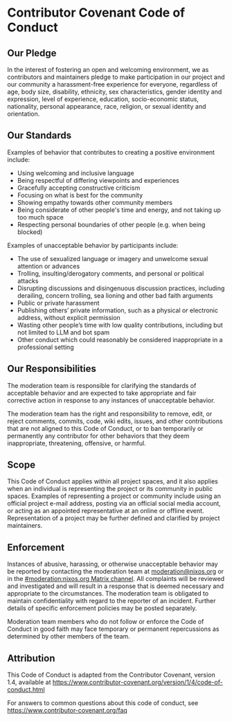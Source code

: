 # Contributor Covenant Code of Conduct

## Our Pledge

In the interest of fostering an open and welcoming environment, we as contributors and maintainers pledge to make participation in our project and our community a harassment-free experience for everyone, regardless of age, body size, disability, ethnicity, sex characteristics, gender identity and expression, level of experience, education, socio-economic status, nationality, personal appearance, race, religion, or sexual identity and orientation.

## Our Standards

Examples of behavior that contributes to creating a positive environment include:

* Using welcoming and inclusive language
* Being respectful of differing viewpoints and experiences
* Gracefully accepting constructive criticism
* Focusing on what is best for the community
* Showing empathy towards other community members
* Being considerate of other people's time and energy, and not taking up too much space
* Respecting personal boundaries of other people (e.g. when being blocked)

Examples of unacceptable behavior by participants include:

* The use of sexualized language or imagery and unwelcome sexual attention or advances
* Trolling, insulting/derogatory comments, and personal or political attacks
* Disrupting discussions and disingenuous discussion practices, including derailing, concern trolling, sea lioning and other bad faith arguments
* Public or private harassment
* Publishing others’ private information, such as a physical or electronic address, without explicit permission
* Wasting other people’s time with low quality contributions, including but not limited to LLM and bot spam
* Other conduct which could reasonably be considered inappropriate in a professional setting

## Our Responsibilities

The moderation team is responsible for clarifying the standards of acceptable behavior and are expected to take appropriate and fair corrective action in response to any instances of unacceptable behavior.

The moderation team has the right and responsibility to remove, edit, or reject comments, commits, code, wiki edits, issues, and other contributions that are not aligned to this Code of Conduct, or to ban temporarily or permanently any contributor for other behaviors that they deem inappropriate, threatening, offensive, or harmful.

## Scope

This Code of Conduct applies within all project spaces, and it also applies when an individual is representing the project or its community in public spaces. Examples of representing a project or community include using an official project e-mail address, posting via an official social media account, or acting as an appointed representative at an online or offline event. Representation of a project may be further defined and clarified by project maintainers.

## Enforcement

Instances of abusive, harassing, or otherwise unacceptable behavior may be reported by contacting the moderation team at [moderation@nixos.org](mailto:moderation@nixos.org) or in the [#moderation:nixos.org Matrix channel](https://matrix.to/#/#moderation:nixos.org). All complaints will be reviewed and investigated and will result in a response that is deemed necessary and appropriate to the circumstances. The moderation team is obligated to maintain confidentiality with regard to the reporter of an incident. Further details of specific enforcement policies may be posted separately.

Moderation team members who do not follow or enforce the Code of Conduct in good faith may face temporary or permanent repercussions as determined by other members of the team.

## Attribution

This Code of Conduct is adapted from the Contributor Covenant, version 1.4, available at https://www.contributor-covenant.org/version/1/4/code-of-conduct.html

For answers to common questions about this code of conduct, see https://www.contributor-covenant.org/faq
